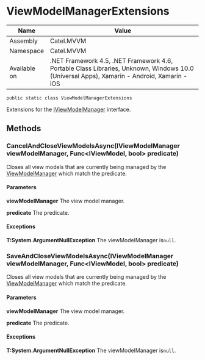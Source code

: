 

# ViewModelManagerExtensions

Name|Value
---|---
Assembly|Catel.MVVM
Namespace|Catel.MVVM
Available on|.NET Framework 4.5, .NET Framework 4.6, Portable Class Libraries, Unknown, Windows 10.0 (Universal Apps), Xamarin - Android, Xamarin - iOS

```
public static class ViewModelManagerExtensions
```

Extensions for the [IViewModelManager](#) interface.



## Methods

### CancelAndCloseViewModelsAsync(IViewModelManager viewModelManager, Func<IViewModel, bool> predicate)

Closes all view models that are currently being managed by the [ViewModelManager](#) which match the predicate.

#### Parameters

**viewModelManager**
The view model manager.

**predicate**
The predicate.

#### Exceptions

**T:System.ArgumentNullException**
The viewModelManager is`null`.



### SaveAndCloseViewModelsAsync(IViewModelManager viewModelManager, Func<IViewModel, bool> predicate)

Closes all view models that are currently being managed by the [ViewModelManager](#) which match the predicate.

#### Parameters

**viewModelManager**
The view model manager.

**predicate**
The predicate.

#### Exceptions

**T:System.ArgumentNullException**
The viewModelManager is`null`.



